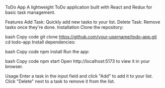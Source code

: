 ToDo App
A lightweight ToDo application built with React and Redux for basic task management.

Features
Add Task: Quickly add new tasks to your list.
Delete Task: Remove tasks once they're done.
Installation
Clone the repository:

bash
Copy code
git clone https://github.com/your-username/todo-app.git
cd todo-app
Install dependencies:

bash
Copy code
npm install
Run the app:

bash
Copy code
npm start
Open http://localhost:5173 to view it in your browser.

Usage
Enter a task in the input field and click "Add" to add it to your list.
Click "Delete" next to a task to remove it from the list.
